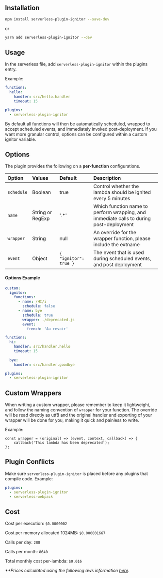 ## Installation

```sh
npm install serverless-plugin-ignitor --save-dev
```
or
```sh
yarn add serverless-plugin-ignitor --dev
```

## Usage

In the serverless file, add `serverless-plugin-ignitor` within the plugins entry.

Example:

```yaml
functions:
  hello:
    handler: src/hello.handler
    timeout: 15

plugins:
  - serverless-plugin-ignitor
```

By default all functions will then be automatically scheduled, wrapped to accept scheduled events, and immediately invoked post-deployment. If you want more granular control, options can be configured within a custom ignitor variable.

## Options

The plugin provides the following on a **per-function** configurations.

| Option | Values | Default | Description  |
| :--- | :--- | :--- | :--- |
| `schedule` | Boolean | true | Control whether the lambda should be ignited every 5 minutes |
| `name` | String or RegExp | '.*' | Which function name to perform wrapping, and immediate calls to during post-deployment |
| `wrapper` | String | null | An override for the wrapper function, please include the extname |
| `event` | Object | `{ "ignitor": true }` | The event that is used during scheduled events, and post deployment |

#### Options Example 
```yaml
custom: 
  ignitor:
    functions:
      - name: /HI/i
        schedule: false
      - name: bye
        schedule: true
        wrapper: ./deprecated.js
        event: 
          french: 'Au revoir'

functions:
  hi:
    handler: src/handler.hello
    timeout: 15
    
  bye:
    handler: src/handler.goodbye

plugins:
  - serverless-plugin-ignitor
```

## Custom Wrappers
When writing a custom wrapper, please remember to keep it lightweight, and follow the naming convention of `wrapper` for your function. The override will be read directly as utf8 and the original handler and exporting of your wrapper will be done for you, making it quick and painless to write.

Example:
```
const wrapper = (original) => (event, context, callback) => {
    callback('This lambda has been deprecated');
};
```

## Plugin Conflicts

Make sure `serverless-plugin-ignitor` is placed before any plugins that compile code. 
Example:

```yaml
plugins:
  - serverless-plugin-ignitor
  - serverless-webpack
```

## Cost

Cost per execution: `$0.0000002`

Cost per memory allocated 1024MB: `$0.000001667`

Calls per day: `288`

Calls per month: `8640`


Total monthly cost per-lambda: `$0.016`

_**Prices calculated using the following aws information  [here](https://aws.amazon.com/lambda/pricing/)._
